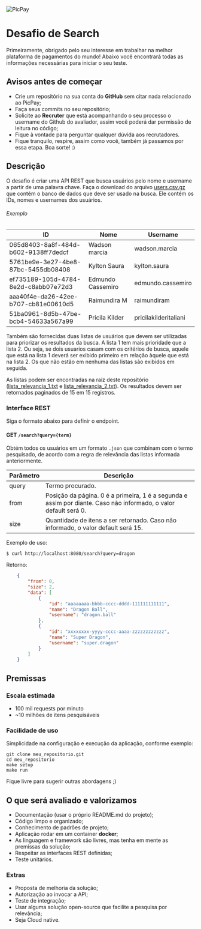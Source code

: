 ![PicPay](https://user-images.githubusercontent.com/1765696/26998603-711fcf30-4d5c-11e7-9281-0d9eb20337ad.png)

# Desafio de Search

Primeiramente, obrigado pelo seu interesse em trabalhar na melhor plataforma de pagamentos do mundo! Abaixo você encontrará todas as informações necessárias para iniciar o seu teste.

## Avisos antes de começar

* Crie um repositório na sua conta do **GitHub** sem citar nada relacionado ao PicPay;
* Faça seus commits no seu repositório;
* Solicite ao **Recruter** que está acompanhando o seu processo o username do Github do avaliador, assim você poderá dar permissão de leitura no código; 
* Fique à vontade para perguntar qualquer dúvida aos recrutadores.
* Fique tranquilo, respire, assim como você, também já passamos por essa etapa. Boa sorte! :)


## Descrição

O desafio é criar uma API REST que busca usuários pelo nome e username a partir de uma palavra chave. Faça o download do arquivo [users.csv.gz](https://s3.amazonaws.com/careers-picpay/users.csv.gz) que contém o banco de dados que deve ser usado na busca. Ele contém os IDs, nomes e usernames dos usuários.

###### Exemplo
| ID                                   | Nome              | Username             |
|--------------------------------------|-------------------|----------------------|
| 065d8403-8a8f-484d-b602-9138ff7dedcf | Wadson marcia     | wadson.marcia        |
| 5761be9e-3e27-4be8-87bc-5455db08408  | Kylton Saura      | kylton.saura         |
| ef735189-105d-4784-8e2d-c8abb07e72d3 | Edmundo Cassemiro | edmundo.cassemiro    |
| aaa40f4e-da26-42ee-b707-cb81e00610d5 | Raimundira M      | raimundiram          |
| 51ba0961-8d5b-47be-bcb4-54633a567a99 | Pricila Kilder    | pricilakilderitaliani|



Também são fornecidas duas listas de usuários que devem ser utilizadas para priorizar os resultados da busca. A lista 1 tem mais prioridade que a lista 2. Ou seja, se dois usuarios casam com os critérios de busca, aquele que está na lista 1 deverá ser exibido primeiro em relação àquele que está na lista 2. Os que não estão em nenhuma das listas são exibidos em seguida.

As listas podem ser encontradas na raiz deste repositório ([lista_relevancia_1.txt](lista_relevancia_1.txt) e [lista_relevancia_2.txt](lista_relevancia_2.txt)).
Os resultados devem ser retornados paginados de 15 em 15 registros.

### Interface REST

Siga o formato abaixo para definir o endpoint.

#### GET `/search?query={term}`

Obtém todos os usuários em um formato `.json` que combinam com o termo pesquisado, de acordo com a regra de relevância das listas informada anteriormente.

| Parâmetro  | Descrição                   |
|------------|-----------------------------|
| query      | Termo procurado.                                                                                           |
| from       | Posição da página. 0 é a primeira, 1 é a segunda e assim por diante.  Caso não informado, o valor default será 0.|
| size       | Quantidade de itens a ser retornado.  Caso não informado, o valor default será 15.                               |


Exemplo de uso: 

`$ curl http://localhost:8080/search?query=dragon`

Retorno:
```json
    {
        "from": 0,
        "size": 2,
        "data": [
            {
                "id": "aaaaaaaa-bbbb-cccc-dddd-111111111111",
                "name": "Dragon Ball",
                "username": "dragon.ball"
            },
            {
                "id": "xxxxxxxx-yyyy-cccc-aaaa-zzzzzzzzzzzz",
                "name": "Super Dragon",
                "username": "super.dragon"
            }
        ]
    }

```

## Premissas

### Escala estimada

* 100 mil requests por minuto
* ~10 milhões de itens pesquisáveis 

### Facilidade de uso

Simplicidade na configuração e execução da aplicação, conforme exemplo:

```
git clone meu_repositorio.git
cd meu_repositorio
make setup
make run
```

Fique livre para sugerir outras abordagens ;)

## O que será avaliado e valorizamos

* Documentação (usar o próprio README.md do projeto);
* Código limpo e organizado;
* Conhecimento de padrões de projeto;
* Aplicação rodar em um container **docker**;
* As linguagem e framework são livres, mas tenha em mente as premissas da solução;
* Respeitar as interfaces REST definidas;
* Teste unitários.


### Extras
* Proposta de melhoria da solução;
* Autorização ao invocar a API;
* Teste de integração;
* Usar alguma solução open-source que facilite a pesquisa por relevância;
* Seja Cloud native.
